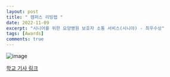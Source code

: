 ```yaml
---
layout: post
title: " 캠퍼스 리빙랩 "
date: 2022-11-09
excerpt: "시니어를 위한 요양병원 보호자 소통 서비스(시니야) - 최우수상"
tags: [Awards]
comments: true
---
```


![image](https://user-images.githubusercontent.com/70894372/200747976-144c169c-d2ca-4525-89f2-6914867db2e2.png)

[학교 기사 링크](https://www.dongseo.ac.kr/kr/?pCode=MN2000192&mode=view&idx=90919)

